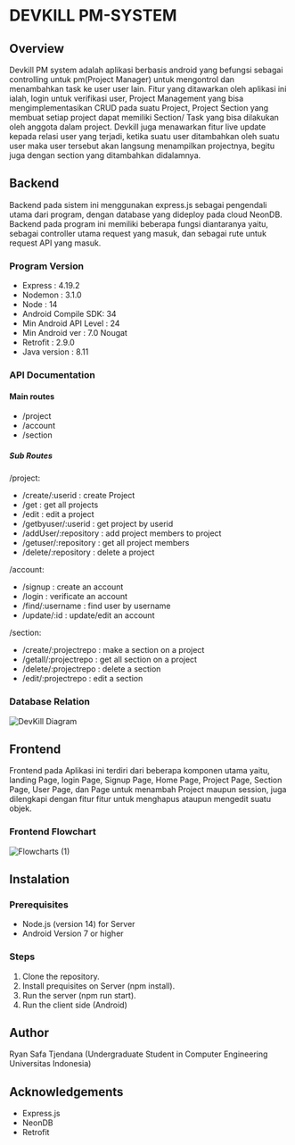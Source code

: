 # DEVKILL PM-SYSTEM

## Overview

Devkill PM system adalah aplikasi berbasis android yang befungsi sebagai controlling untuk pm(Project Manager) untuk mengontrol dan menambahkan task ke user user lain. Fitur yang ditawarkan oleh aplikasi ini ialah, login untuk verifikasi user, Project Management yang bisa mengimplementasikan CRUD pada suatu Project, Project Section yang membuat setiap project dapat memiliki Section/ Task yang bisa dilakukan oleh anggota dalam project. Devkill juga menawarkan fitur live update kepada relasi user yang terjadi, ketika suatu user ditambahkan oleh suatu user maka user tersebut akan langsung menampilkan projectnya, begitu juga dengan section yang ditambahkan didalamnya.

## Backend

Backend pada sistem ini menggunakan express.js sebagai pengendali utama dari program, dengan database yang dideploy pada cloud NeonDB. Backend pada program ini memiliki beberapa fungsi diantaranya yaitu, sebagai controller utama request yang masuk, dan sebagai rute untuk request API yang masuk.

### Program Version

- Express : 4.19.2
- Nodemon : 3.1.0
- Node : 14
- Android Compile SDK: 34
- Min Android API Level : 24
- Min Android ver : 7.0 Nougat
- Retrofit : 2.9.0
- Java version : 8.11

### API Documentation

#### Main routes
- /project
- /account
- /section

##### Sub Routes

/project:
- /create/:userid : create Project
- /get : get all projects
- /edit : edit a project
- /getbyuser/:userid : get project by userid
- /addUser/:repository : add project members to project
- /getuser/:repository : get all project members
- /delete/:repository : delete a project

/account: 
- /signup : create an account
- /login : verificate an account
- /find/:username : find user by username
- /update/:id : update/edit an account

/section:
- /create/:projectrepo : make a section on a project
- /getall/:projectrepo : get all section on a project
- /delete/:projectrepo : delete a section
- /edit/:projectrepo : edit a section


### Database Relation
![DevKill Diagram](https://github.com/ryansatj/Devkill-PM-System/assets/134668057/60e025ec-b387-4f2f-ae38-a24f66552bb0)


## Frontend

Frontend pada Aplikasi ini terdiri dari beberapa komponen utama yaitu, landing Page, login Page, Signup Page, Home Page, Project Page, Section Page, User Page, dan Page untuk menambah Project maupun session, juga dilengkapi dengan fitur fitur untuk menghapus ataupun mengedit suatu objek.

### Frontend Flowchart
![Flowcharts (1)](https://github.com/ryansatj/Devkill-PM-System/assets/134668057/0083ef0e-de0b-4676-b469-9dc11e0c3b00)


## Instalation

### Prerequisites

- Node.js (version 14) for Server
- Android Version 7 or higher

### Steps

1. Clone the repository.
2. Install prequisites on Server (npm install).
3. Run the server (npm run start).
4. Run the client side (Android)

## Author

Ryan Safa Tjendana (Undergraduate Student in Computer Engineering Universitas Indonesia)

## Acknowledgements
- Express.js
- NeonDB
- Retrofit
